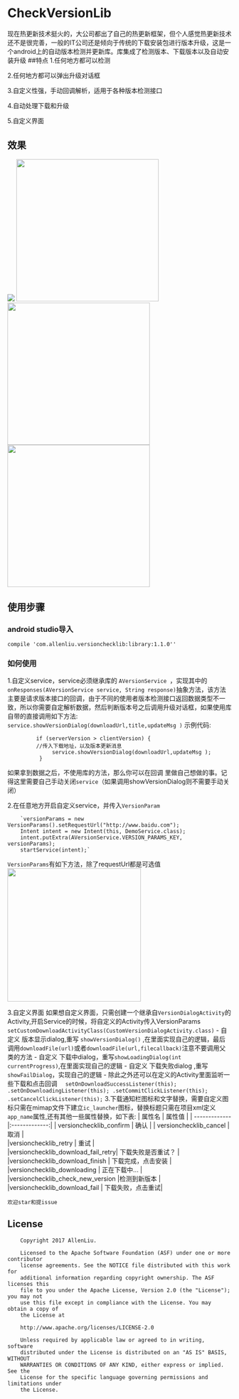 # CheckVersionLib
  现在热更新技术挺火的，大公司都出了自己的热更新框架，但个人感觉热更新技术还不是很完善，一般的IT公司还是倾向于传统的下载安装包进行版本升级，这是一个android上的自动版本检测并更新库。库集成了检测版本、下载版本以及自动安装升级
##特点
1.任何地方都可以检测

2.任何地方都可以弹出升级对话框

3.自定义性强，手动回调解析，适用于各种版本检测接口

4.自动处理下载和升级

5.自定义界面
 ## 效果
 ![](https://github.com/AlexLiuSheng/CheckVersionLib/blob/master/gif/ui.gif)
 <img src="https://github.com/AlexLiuSheng/CheckVersionLib/blob/master/gif/style1.png" width=320/>
  <img src="https://github.com/AlexLiuSheng/CheckVersionLib/blob/master/gif/style2.png" width=320/>
   <img src="https://github.com/AlexLiuSheng/CheckVersionLib/blob/master/gif/style3.png" width=320/>
## 使用步骤
### android studio导入
`compile 'com.allenliu.versionchecklib:library:1.1.0''`
### 如何使用
1.自定义service，service必须继承库的 `AVersionService `，实现其中的 `onResponses(AVersionService service, String response)`抽象方法，该方法
主要是请求版本接口的回调，由于不同的使用者版本检测接口返回数据类型不一致，所以你需要自定解析数据，然后判断版本号之后调用升级对话框，如果使用库自带的直接调用如下方法: `service.showVersionDialog(downloadUrl,title,updateMsg )`
示例代码:

             if (serverVersion > clientVersion) {
             //传入下载地址，以及版本更新消息
                  service.showVersionDialog(downloadUrl,updateMsg );
              }
如果拿到数据之后，不使用库的方法，那么你可以在回调 里做自己想做的事。记得这里需要自己手动关闭`service`（如果调用showVersionDialog则不需要手动关闭）

              
2.在任意地方开启自定义service，并传入`VersionParam`

        `versionParams = new VersionParams().setRequestUrl("http://www.baidu.com");
        Intent intent = new Intent(this, DemoService.class);
        intent.putExtra(AVersionService.VERSION_PARAMS_KEY, versionParams);
        startService(intent);`
   `VersionParams`有如下方法，除了requestUrl都是可选值
      <img src="https://github.com/AlexLiuSheng/CheckVersionLib/blob/master/gif/versionparams.png" width=300/>
	  
3.自定义界面
   如果想自定义界面，只需创建一个继承自`VersionDialogActivity`的Activity,开启Service的时候，将自定义的Activity传入VersionParams
   `setCustomDownloadActivityClass(CustomVersionDialogActivity.class)`
   	- 自定义 版本显示dialog,重写 `showVersionDialog()` ,在里面实现自己的逻辑，最后调用`downloadFile(url)`或者`downloadFile(url,filecallback)`注意不要调用父类的方法
   	- 自定义 下载中dialog，重写`showLoadingDialog(int currentProgress)`,在里面实现自己的逻辑
   	- 自定义 下载失败dialog ,重写`showFailDialog`，实现自己的逻辑
   	- 除此之外还可以在定义的Activity里面监听一些下载和点击回调
   	`  setOnDownloadSuccessListener(this);
       .setOnDownloadingListener(this);
       .setCommitClickListener(this);
       .setCancelClickListener(this);`
3.下载通知栏图标和文字替换，需要自定义图标只需在mimap文件下建立`ic_launcher`图标，替换标题只需在项目xml定义`app_name`属性,还有其他一些属性替换，如下表:
| 属性名        | 属性值           | 
| ------------- |:-------------:|
| versionchecklib_confirm    | 确认 |
| versionchecklib_cancel   | 取消      |   
|versionchecklib_retry | 重试    |  
|versionchecklib_download_fail_retry| 下载失败是否重试？   |  
|versionchecklib_download_finish | 下载完成，点击安装   |  
|versionchecklib_downloading | 正在下载中...  |  
|versionchecklib_check_new_version |检测到新版本  |  
|versionchecklib_download_fail | 下载失败，点击重试|  

`欢迎star和提issue`
## License
        
        Copyright 2017 AllenLiu.

        Licensed to the Apache Software Foundation (ASF) under one or more contributor
        license agreements. See the NOTICE file distributed with this work for
        additional information regarding copyright ownership. The ASF licenses this
        file to you under the Apache License, Version 2.0 (the "License"); you may not
        use this file except in compliance with the License. You may obtain a copy of
        the License at

        http://www.apache.org/licenses/LICENSE-2.0

        Unless required by applicable law or agreed to in writing, software
        distributed under the License is distributed on an "AS IS" BASIS, WITHOUT
        WARRANTIES OR CONDITIONS OF ANY KIND, either express or implied. See the
        License for the specific language governing permissions and limitations under
        the License.
  
